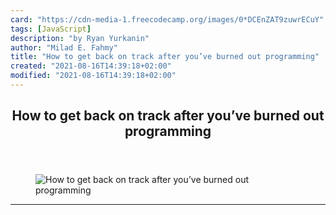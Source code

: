 ```yaml
---
card: "https://cdn-media-1.freecodecamp.org/images/0*DCEnZAT9zuwrECuY"
tags: [JavaScript]
description: "by Ryan Yurkanin"
author: "Milad E. Fahmy"
title: "How to get back on track after you’ve burned out programming"
created: "2021-08-16T14:39:18+02:00"
modified: "2021-08-16T14:39:18+02:00"
---
```

<div class="site-wrapper">
<main id="site-main" class="site-main outer">
<div class="inner">
<article class="post-full post tag-javascript tag-programming tag-self-improvement tag-life-lessons tag-technology ">
<header class="post-full-header">
<h1 class="post-full-title">How to get back on track after you’ve burned out programming</h1>
</header>
<figure class="post-full-image">
<picture>
<source media="(max-width: 700px)" sizes="1px" srcset="data:image/gif;base64,R0lGODlhAQABAIAAAAAAAP///yH5BAEAAAAALAAAAAABAAEAAAIBRAA7 1w">
<source media="(min-width: 701px)" sizes="(max-width: 800px) 400px,
(max-width: 1170px) 700px,
1400px" srcset="https://cdn-media-1.freecodecamp.org/images/0*DCEnZAT9zuwrECuY 300w,
https://cdn-media-1.freecodecamp.org/images/0*DCEnZAT9zuwrECuY 600w,
https://cdn-media-1.freecodecamp.org/images/0*DCEnZAT9zuwrECuY 1000w,
https://cdn-media-1.freecodecamp.org/images/0*DCEnZAT9zuwrECuY 2000w">
<img onerror="this.style.display='none'" src="https://cdn-media-1.freecodecamp.org/images/0*DCEnZAT9zuwrECuY" alt="How to get back on track after you’ve burned out programming">
</picture>
</figure>
<section class="post-full-content">
<div class="post-content medium-migrated-article">
</div>
<hr>
</section>
</article>
</div>
</main>
</div>
<!-- Google Tag Manager (noscript) -->
<!-- End Google Tag Manager (noscript) -->
